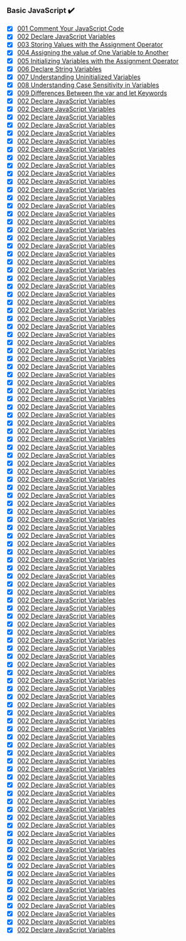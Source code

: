 ### Basic JavaScript :heavy_check_mark:
* [x] [001 Comment Your JavaScript Code](https://github.com/somekindofwallflower/javascript-algorithms-and-data-structures/tree/master/01_Basic_JavaScript/001_comment_your_javascript_code.js)
* [x] [002 Declare JavaScript Variables](https://github.com/somekindofwallflower/javascript-algorithms-and-data-structures/tree/master/01_Basic_JavaScript/002_declare_javascript_variables.js)
* [x] [003 Storing Values with the Assignment Operator](https://github.com/somekindofwallflower/javascript-algorithms-and-data-structures/tree/master/01_Basic_JavaScript/003_storing_values_with_assignment_operator.js)
* [x] [004 Assigning the value of One Variable to Another](https://github.com/somekindofwallflower/javascript-algorithms-and-data-structures/tree/master/01_Basic_JavaScript/004_assigning_the_value_of_one_variable_to_another.js)
* [x] [005 Initializing Variables with the Assignment Operator](https://github.com/somekindofwallflower/javascript-algorithms-and-data-structures/tree/master/01_Basic_JavaScript/005_initializing_variables_with_assignment_operator.js)
* [x] [006 Declare String Variables](https://github.com/somekindofwallflower/javascript-algorithms-and-data-structures/tree/master/01_Basic_JavaScript/006_declare_string_variables.js)
* [x] [007 Understanding Uninitialized Variables](https://github.com/somekindofwallflower/javascript-algorithms-and-data-structures/tree/master/01_Basic_JavaScript/007_uninitialized_variables.js)
* [x] [008 Understanding Case Sensitivity in Variables](https://github.com/somekindofwallflower/javascript-algorithms-and-data-structures/tree/master/01_Basic_JavaScript/008_case_sensitivity_in_variables.js)
* [x] [009 Differences Between the var and let Keywords](https://github.com/somekindofwallflower/javascript-algorithms-and-data-structures/tree/master/01_Basic_JavaScript/009_let_var_keywords.js)
* [x] [002 Declare JavaScript Variables](https://github.com/somekindofwallflower/javascript-algorithms-and-data-structures/tree/master/01_Basic_JavaScript/010_read_only_variable_const_keyword.js)
* [x] [002 Declare JavaScript Variables](https://github.com/somekindofwallflower/javascript-algorithms-and-data-structures/tree/master/01_Basic_JavaScript/011_add_two_numbers_with_javaScript.js)
* [x] [002 Declare JavaScript Variables](https://github.com/somekindofwallflower/javascript-algorithms-and-data-structures/tree/master/01_Basic_JavaScript/012_substract_one_number_from_another_with_javaScript.js)
* [x] [002 Declare JavaScript Variables](https://github.com/somekindofwallflower/javascript-algorithms-and-data-structures/tree/master/01_Basic_JavaScript/013_multiply_two_numbers_with_javaScript.js)
* [x] [002 Declare JavaScript Variables](https://github.com/somekindofwallflower/javascript-algorithms-and-data-structures/tree/master/01_Basic_JavaScript/014_divide_one_number_by_another_with_javascript.js)
* [x] [002 Declare JavaScript Variables](https://github.com/somekindofwallflower/javascript-algorithms-and-data-structures/tree/master/01_Basic_JavaScript/015_increment_a_number_with_javaScript.js)
* [x] [002 Declare JavaScript Variables](https://github.com/somekindofwallflower/javascript-algorithms-and-data-structures/tree/master/01_Basic_JavaScript/016_decrement_a_number_with_javaScript.js)
* [x] [002 Declare JavaScript Variables](https://github.com/somekindofwallflower/javascript-algorithms-and-data-structures/tree/master/01_Basic_JavaScript/017_create_decimal_number_with_javaScript.js)
* [x] [002 Declare JavaScript Variables](https://github.com/somekindofwallflower/javascript-algorithms-and-data-structures/tree/master/01_Basic_JavaScript/018_multiply_two_decimals_with_javaScript.js)
* [x] [002 Declare JavaScript Variables](https://github.com/somekindofwallflower/javascript-algorithms-and-data-structures/tree/master/01_Basic_JavaScript/019_divide_one_decimal_by_another_with_javaScript.js)
* [x] [002 Declare JavaScript Variables](https://github.com/somekindofwallflower/javascript-algorithms-and-data-structures/tree/master/01_Basic_JavaScript/020_finding_a_remainder_in_javaScript.js)
* [x] [002 Declare JavaScript Variables](https://github.com/somekindofwallflower/javascript-algorithms-and-data-structures/tree/master/01_Basic_JavaScript/021_compound_assignment_with_augmented_addition.js)
* [x] [002 Declare JavaScript Variables](https://github.com/somekindofwallflower/javascript-algorithms-and-data-structures/tree/master/01_Basic_JavaScript/022_compound_assignment_with_augmented_subtraction.js)
* [x] [002 Declare JavaScript Variables](https://github.com/somekindofwallflower/javascript-algorithms-and-data-structures/tree/master/01_Basic_JavaScript/023_compound_assignment_with_augmented_multiplication.js)
* [x] [002 Declare JavaScript Variables](https://github.com/somekindofwallflower/javascript-algorithms-and-data-structures/tree/master/01_Basic_JavaScript/024_compound_assignment_with_augmented_division.js)
* [x] [002 Declare JavaScript Variables](https://github.com/somekindofwallflower/javascript-algorithms-and-data-structures/tree/master/01_Basic_JavaScript/025_escaping_literal_quotes_in_strings.js)
* [x] [002 Declare JavaScript Variables](https://github.com/somekindofwallflower/javascript-algorithms-and-data-structures/tree/master/01_Basic_JavaScript/026_quoting_strings_with_single_quotes.js)
* [x] [002 Declare JavaScript Variables](https://github.com/somekindofwallflower/javascript-algorithms-and-data-structures/tree/master/01_Basic_JavaScript/027_escape_sequences_in_strings.js)
* [x] [002 Declare JavaScript Variables](https://github.com/somekindofwallflower/javascript-algorithms-and-data-structures/tree/master/01_Basic_JavaScript/028_concatenating_strings_with_plus_operator.js)
* [x] [002 Declare JavaScript Variables](https://github.com/somekindofwallflower/javascript-algorithms-and-data-structures/tree/master/01_Basic_JavaScript/029_concatenating_strings_with_the_plus_equals_operator.js)
* [x] [002 Declare JavaScript Variables](https://github.com/somekindofwallflower/javascript-algorithms-and-data-structures/tree/master/01_Basic_JavaScript/030_constructing_strings_with_variables.js)
* [x] [002 Declare JavaScript Variables](https://github.com/somekindofwallflower/javascript-algorithms-and-data-structures/tree/master/01_Basic_JavaScript/031_appending_variables_to_string.js)
* [x] [002 Declare JavaScript Variables](https://github.com/somekindofwallflower/javascript-algorithms-and-data-structures/tree/master/01_Basic_JavaScript/032_find_length_of_a_string.js)
* [x] [002 Declare JavaScript Variables](https://github.com/somekindofwallflower/javascript-algorithms-and-data-structures/tree/master/01_Basic_JavaScript/033_use_brack_notation_to_find_the_first_character_in_a_string.js)
* [x] [002 Declare JavaScript Variables](https://github.com/somekindofwallflower/javascript-algorithms-and-data-structures/tree/master/01_Basic_JavaScript/034_understanding_string_immutability.js)
* [x] [002 Declare JavaScript Variables](https://github.com/somekindofwallflower/javascript-algorithms-and-data-structures/tree/master/01_Basic_JavaScript/035_use_bracket_notation_to_find_the_nth_character_in_a_string.js)
* [x] [002 Declare JavaScript Variables](https://github.com/somekindofwallflower/javascript-algorithms-and-data-structures/tree/master/01_Basic_JavaScript/036_use_bracket_notation_to_find_the_last_character_in_a_string.js)
* [x] [002 Declare JavaScript Variables](https://github.com/somekindofwallflower/javascript-algorithms-and-data-structures/tree/master/01_Basic_JavaScript/037_use_bracket_notation_to_find_the_nth_to_last_character_in_a_string.js)
* [x] [002 Declare JavaScript Variables](https://github.com/somekindofwallflower/javascript-algorithms-and-data-structures/tree/master/01_Basic_JavaScript/038_word_blanks.js)
* [x] [002 Declare JavaScript Variables](https://github.com/somekindofwallflower/javascript-algorithms-and-data-structures/tree/master/01_Basic_JavaScript/039_store_multiple_values_in_one_variable_using_javaScript_arrays.js)
* [x] [002 Declare JavaScript Variables](https://github.com/somekindofwallflower/javascript-algorithms-and-data-structures/tree/master/01_Basic_JavaScript/040_nest_one_array_within_another.js)
* [x] [002 Declare JavaScript Variables](https://github.com/somekindofwallflower/javascript-algorithms-and-data-structures/tree/master/01_Basic_JavaScript/041_access_array_data_with_indexes.js)
* [x] [002 Declare JavaScript Variables](https://github.com/somekindofwallflower/javascript-algorithms-and-data-structures/tree/master/01_Basic_JavaScript/042_modify_array_data_with_indexes.js)
* [x] [002 Declare JavaScript Variables](https://github.com/somekindofwallflower/javascript-algorithms-and-data-structures/tree/master/01_Basic_JavaScript/043_access_multi_dimensional_array_with_indexes.js)
* [x] [002 Declare JavaScript Variables](https://github.com/somekindofwallflower/javascript-algorithms-and-data-structures/tree/master/01_Basic_JavaScript/044_manipulate_arrays_with_push.js)
* [x] [002 Declare JavaScript Variables](https://github.com/somekindofwallflower/javascript-algorithms-and-data-structures/tree/master/01_Basic_JavaScript/045_manipulate_array_with_pop.js)
* [x] [002 Declare JavaScript Variables](https://github.com/somekindofwallflower/javascript-algorithms-and-data-structures/tree/master/01_Basic_JavaScript/046_manipulate_arrays_with_shift.js)
* [x] [002 Declare JavaScript Variables](https://github.com/somekindofwallflower/javascript-algorithms-and-data-structures/tree/master/01_Basic_JavaScript/047_manipulate_arrays_with_unshift.js)
* [x] [002 Declare JavaScript Variables](https://github.com/somekindofwallflower/javascript-algorithms-and-data-structures/tree/master/01_Basic_JavaScript/048_shopping_list.js)
* [x] [002 Declare JavaScript Variables](https://github.com/somekindofwallflower/javascript-algorithms-and-data-structures/tree/master/01_Basic_JavaScript/049_functions.js)
* [x] [002 Declare JavaScript Variables](https://github.com/somekindofwallflower/javascript-algorithms-and-data-structures/tree/master/01_Basic_JavaScript/050_passing_values_to_functions_with_arguments.js)
* [x] [002 Declare JavaScript Variables](https://github.com/somekindofwallflower/javascript-algorithms-and-data-structures/tree/master/01_Basic_JavaScript/051_return_a_value_from_a_function_with_return.js)
* [x] [002 Declare JavaScript Variables](https://github.com/somekindofwallflower/javascript-algorithms-and-data-structures/tree/master/01_Basic_JavaScript/052_global_scope_and_functions.js)
* [x] [002 Declare JavaScript Variables](https://github.com/somekindofwallflower/javascript-algorithms-and-data-structures/tree/master/01_Basic_JavaScript/053_local_scope_and_functions.js)
* [x] [002 Declare JavaScript Variables](https://github.com/somekindofwallflower/javascript-algorithms-and-data-structures/tree/master/01_Basic_JavaScript/054_local_global_scope_with_functions.js)
* [x] [002 Declare JavaScript Variables](https://github.com/somekindofwallflower/javascript-algorithms-and-data-structures/tree/master/01_Basic_JavaScript/055_understanding_undefined_value_returned_from_a_function.js)
* [x] [002 Declare JavaScript Variables](https://github.com/somekindofwallflower/javascript-algorithms-and-data-structures/tree/master/01_Basic_JavaScript/056_assignment_with_a_returned_value.js)
* [x] [002 Declare JavaScript Variables](https://github.com/somekindofwallflower/javascript-algorithms-and-data-structures/tree/master/01_Basic_JavaScript/057_stand_in_line.js)
* [x] [002 Declare JavaScript Variables](https://github.com/somekindofwallflower/javascript-algorithms-and-data-structures/tree/master/01_Basic_JavaScript/058_understanding_boolean_values.js)
* [x] [002 Declare JavaScript Variables](https://github.com/somekindofwallflower/javascript-algorithms-and-data-structures/tree/master/01_Basic_JavaScript/059_use_conditional_logic_with_if_statement.js)
* [x] [002 Declare JavaScript Variables](https://github.com/somekindofwallflower/javascript-algorithms-and-data-structures/tree/master/01_Basic_JavaScript/060_comparison_with_the_equality_operator.js)
* [x] [002 Declare JavaScript Variables](https://github.com/somekindofwallflower/javascript-algorithms-and-data-structures/tree/master/01_Basic_JavaScript/061_comparison_with_the_strict_equality_operator.js)
* [x] [002 Declare JavaScript Variables](https://github.com/somekindofwallflower/javascript-algorithms-and-data-structures/tree/master/01_Basic_JavaScript/062_practice_comparing_different_values.js)
* [x] [002 Declare JavaScript Variables](https://github.com/somekindofwallflower/javascript-algorithms-and-data-structures/tree/master/01_Basic_JavaScript/063_comparison_with_the_inequality_operator.js)
* [x] [002 Declare JavaScript Variables](https://github.com/somekindofwallflower/javascript-algorithms-and-data-structures/tree/master/01_Basic_JavaScript/064_comparison_with_the_strict_inequality_operator.js)
* [x] [002 Declare JavaScript Variables](https://github.com/somekindofwallflower/javascript-algorithms-and-data-structures/tree/master/01_Basic_JavaScript/065_comparison_with_the_grater_than_operator.js)
* [x] [002 Declare JavaScript Variables](https://github.com/somekindofwallflower/javascript-algorithms-and-data-structures/tree/master/01_Basic_JavaScript/066_comparison_with_the_grater_than_or_equal_to_operator.js)
* [x] [002 Declare JavaScript Variables](https://github.com/somekindofwallflower/javascript-algorithms-and-data-structures/tree/master/01_Basic_JavaScript/067_comparison_with_the_less_than_operator.js)
* [x] [002 Declare JavaScript Variables](https://github.com/somekindofwallflower/javascript-algorithms-and-data-structures/tree/master/01_Basic_JavaScript/068_comparison_with_the_less_than_or_equal_to_operator.js)
* [x] [002 Declare JavaScript Variables](https://github.com/somekindofwallflower/javascript-algorithms-and-data-structures/tree/master/01_Basic_JavaScript/069_comparisons_with_the_logical_and_operator.js)
* [x] [002 Declare JavaScript Variables](https://github.com/somekindofwallflower/javascript-algorithms-and-data-structures/tree/master/01_Basic_JavaScript/070_comparisons_with_the_logical_or_operator.js)
* [x] [002 Declare JavaScript Variables](https://github.com/somekindofwallflower/javascript-algorithms-and-data-structures/tree/master/01_Basic_JavaScript/071_introducing_else_statement.js)
* [x] [002 Declare JavaScript Variables](https://github.com/somekindofwallflower/javascript-algorithms-and-data-structures/tree/master/01_Basic_JavaScript/072_introducing_else_if_statements.js)
* [x] [002 Declare JavaScript Variables](https://github.com/somekindofwallflower/javascript-algorithms-and-data-structures/tree/master/01_Basic_JavaScript/073_logical_order_in_if_else_statements.js)
* [x] [002 Declare JavaScript Variables](https://github.com/somekindofwallflower/javascript-algorithms-and-data-structures/tree/master/01_Basic_JavaScript/074_chaining_if_else_statements.js)
* [x] [002 Declare JavaScript Variables](https://github.com/somekindofwallflower/javascript-algorithms-and-data-structures/tree/master/01_Basic_JavaScript/075_golf_code.js)
* [x] [002 Declare JavaScript Variables](https://github.com/somekindofwallflower/javascript-algorithms-and-data-structures/tree/master/01_Basic_JavaScript/076_selecting_from_many_options_with_switch_statements.js)
* [x] [002 Declare JavaScript Variables](https://github.com/somekindofwallflower/javascript-algorithms-and-data-structures/tree/master/01_Basic_JavaScript/077_adding_default_option_in_switch_statement.js)
* [x] [002 Declare JavaScript Variables](https://github.com/somekindofwallflower/javascript-algorithms-and-data-structures/tree/master/01_Basic_JavaScript/078_multiple_identical_options_in_switch_statements.js)
* [x] [002 Declare JavaScript Variables](https://github.com/somekindofwallflower/javascript-algorithms-and-data-structures/tree/master/01_Basic_JavaScript/079_replacing_if_else_chains_with_switch.js)
* [x] [002 Declare JavaScript Variables](https://github.com/somekindofwallflower/javascript-algorithms-and-data-structures/tree/master/01_Basic_JavaScript/080_returning_boolean_values_from_functions.js)
* [x] [002 Declare JavaScript Variables](https://github.com/somekindofwallflower/javascript-algorithms-and-data-structures/tree/master/01_Basic_JavaScript/081_return_early_pattern_for_functions.js)
* [x] [002 Declare JavaScript Variables](https://github.com/somekindofwallflower/javascript-algorithms-and-data-structures/tree/master/01_Basic_JavaScript/082_counting_cards.js)
* [x] [002 Declare JavaScript Variables](https://github.com/somekindofwallflower/javascript-algorithms-and-data-structures/tree/master/01_Basic_JavaScript/083_build_javaScript_objects.js)
* [x] [002 Declare JavaScript Variables](https://github.com/somekindofwallflower/javascript-algorithms-and-data-structures/tree/master/01_Basic_JavaScript/084_accessing_object_properties_with_dot_notation.js)
* [x] [002 Declare JavaScript Variables](https://github.com/somekindofwallflower/javascript-algorithms-and-data-structures/tree/master/01_Basic_JavaScript/085_accessing_object_properties_with_bracket_notation.js)
* [x] [002 Declare JavaScript Variables](https://github.com/somekindofwallflower/javascript-algorithms-and-data-structures/tree/master/01_Basic_JavaScript/086_accessing_object_properties_with_variables.js)
* [x] [002 Declare JavaScript Variables](https://github.com/somekindofwallflower/javascript-algorithms-and-data-structures/tree/master/01_Basic_JavaScript/087_updating_object_properties.js)
* [x] [002 Declare JavaScript Variables](https://github.com/somekindofwallflower/javascript-algorithms-and-data-structures/tree/master/01_Basic_JavaScript/088_add_new_properties_to_javaScript_object.js)
* [x] [002 Declare JavaScript Variables](https://github.com/somekindofwallflower/javascript-algorithms-and-data-structures/tree/master/01_Basic_JavaScript/089_delete_properties_from_a_javaScript_object.js)
* [x] [002 Declare JavaScript Variables](https://github.com/somekindofwallflower/javascript-algorithms-and-data-structures/tree/master/01_Basic_JavaScript/090_using_objects_for_lookups.js)
* [x] [002 Declare JavaScript Variables](https://github.com/somekindofwallflower/javascript-algorithms-and-data-structures/tree/master/01_Basic_JavaScript/091_testing_objects_for_properties.js)
* [x] [002 Declare JavaScript Variables](https://github.com/somekindofwallflower/javascript-algorithms-and-data-structures/tree/master/01_Basic_JavaScript/092_manipulating_complex_objects.js)
* [x] [002 Declare JavaScript Variables](https://github.com/somekindofwallflower/javascript-algorithms-and-data-structures/tree/master/01_Basic_JavaScript/093_accessing_nested_objects.js)
* [x] [002 Declare JavaScript Variables](https://github.com/somekindofwallflower/javascript-algorithms-and-data-structures/tree/master/01_Basic_JavaScript/094_accessing_nested_arrays.js)
* [x] [002 Declare JavaScript Variables](https://github.com/somekindofwallflower/javascript-algorithms-and-data-structures/tree/master/01_Basic_JavaScript/095_record_collection.js)
* [x] [002 Declare JavaScript Variables](https://github.com/somekindofwallflower/javascript-algorithms-and-data-structures/tree/master/01_Basic_JavaScript/096_iterate_with_javaScript_while_loops.js)
* [x] [002 Declare JavaScript Variables](https://github.com/somekindofwallflower/javascript-algorithms-and-data-structures/tree/master/01_Basic_JavaScript/097_iterate_with_javaScript_for_loops.js)
* [x] [002 Declare JavaScript Variables](https://github.com/somekindofwallflower/javascript-algorithms-and-data-structures/tree/master/01_Basic_JavaScript/098_iterate_odd_numbers_with_a_for_loop.js)
* [x] [002 Declare JavaScript Variables](https://github.com/somekindofwallflower/javascript-algorithms-and-data-structures/tree/master/01_Basic_JavaScript/099_count_backwards_with_a_for_loop.js)
* [x] [002 Declare JavaScript Variables](https://github.com/somekindofwallflower/javascript-algorithms-and-data-structures/tree/master/01_Basic_JavaScript/100_iterate_through_an_array_with_a_for_loop.js)
* [x] [002 Declare JavaScript Variables](https://github.com/somekindofwallflower/javascript-algorithms-and-data-structures/tree/master/01_Basic_JavaScript/101_nesting_loops.js)
* [x] [002 Declare JavaScript Variables](https://github.com/somekindofwallflower/javascript-algorithms-and-data-structures/tree/master/01_Basic_JavaScript/102_iterate_with_javaScript_do_while_loops.js)
* [x] [002 Declare JavaScript Variables](https://github.com/somekindofwallflower/javascript-algorithms-and-data-structures/tree/master/01_Basic_JavaScript/103_replace_loops_using_recursion.js)
* [x] [002 Declare JavaScript Variables](https://github.com/somekindofwallflower/javascript-algorithms-and-data-structures/tree/master/01_Basic_JavaScript/104_profile_lookup.js)
* [x] [002 Declare JavaScript Variables](https://github.com/somekindofwallflower/javascript-algorithms-and-data-structures/tree/master/01_Basic_JavaScript/105_generate_random_functions_with_javaScript.js)
* [x] [002 Declare JavaScript Variables](https://github.com/somekindofwallflower/javascript-algorithms-and-data-structures/tree/master/01_Basic_JavaScript/106_generate_random_whole_numbers_with_javaScript.js)
* [x] [002 Declare JavaScript Variables](https://github.com/somekindofwallflower/javascript-algorithms-and-data-structures/tree/master/01_Basic_JavaScript/107_generate_random_whole_numbers_within_a_range.js)
* [x] [002 Declare JavaScript Variables](https://github.com/somekindofwallflower/javascript-algorithms-and-data-structures/tree/master/01_Basic_JavaScript/108_use_the_parse_int_function.js)
* [x] [002 Declare JavaScript Variables](https://github.com/somekindofwallflower/javascript-algorithms-and-data-structures/tree/master/01_Basic_JavaScript/109_une_the_parseInt_function_with_a_radix.js)
* [x] [002 Declare JavaScript Variables](https://github.com/somekindofwallflower/javascript-algorithms-and-data-structures/tree/master/01_Basic_JavaScript/110_use_the_conditional_operator.js)
* [x] [002 Declare JavaScript Variables](https://github.com/somekindofwallflower/javascript-algorithms-and-data-structures/tree/master/01_Basic_JavaScript/111_use_multiple_conditional_operators.js)
* [x] [002 Declare JavaScript Variables](https://github.com/somekindofwallflower/javascript-algorithms-and-data-structures/tree/master/01_Basic_JavaScript/112_use_recursion_to_create_a_countdown.js)
* [x] [002 Declare JavaScript Variables](https://github.com/somekindofwallflower/javascript-algorithms-and-data-structures/tree/master/01_Basic_JavaScript/113_use_recursion_to_create_a_range_numbers.js)
